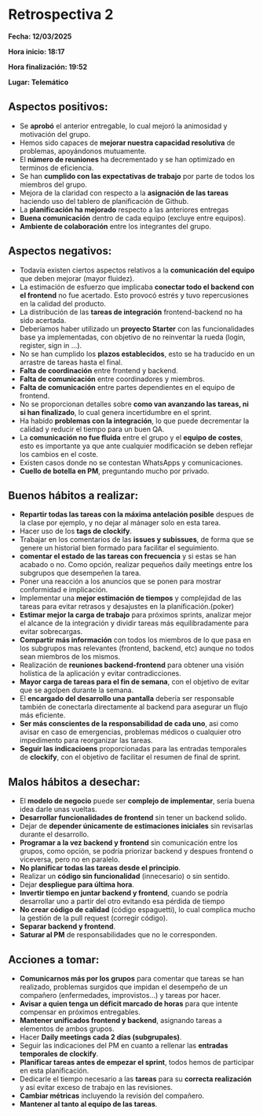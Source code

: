 # Retrospectiva 2

**Fecha: 12/03/2025**

**Hora inicio: 18:17**

**Hora finalización: 19:52**

**Lugar: Telemático**

## Aspectos positivos:

- Se **aprobó** el anterior entregable, lo cual mejoró la animosidad y motivación del grupo.
- Hemos sido capaces de **mejorar nuestra capacidad resolutiva** de problemas, apoyándonos mutuamente.
- El **número de reuniones** ha decrementado y se han optimizado en terminos de eficiencia.
- Se han **cumplido con las expectativas de trabajo** por parte de todos los miembros del grupo.
- Mejora de la claridad con respecto a la **asignación de las tareas** haciendo uso del tablero de planificación de Github. 
- La **planificación ha mejorado** respecto a las anteriores entregas
- **Buena comunicación** dentro de cada equipo (excluye entre equipos).
- **Ambiente de colaboración** entre los integrantes del grupo.


## Aspectos negativos:

- Todavía existen ciertos aspectos relativos a la **comunicación del equipo** que deben mejorar (mayor fluidez).
- La estimación de esfuerzo que implicaba **conectar todo el backend con el frontend** no fue acertado. Esto provocó estrés y tuvo repercusiones en la calidad del producto.
- La distribución de las **tareas de integración** frontend-backend no ha sido acertada.
- Deberíamos haber utilizado un **proyecto Starter** con las funcionalidades base ya implementadas, con objetivo de no reinventar la rueda (login, register, sign in ...).
- No se han cumplido los **plazos establecidos**, esto se ha traducido en un arrastre de tareas hasta el final.
- **Falta de coordinación** entre frontend y backend.
- **Falta de comunicación** entre coordinadores y miembros.
- **Falta de comunicación** entre partes dependientes en el equipo de frontend.
- No se proporcionan detalles sobre **como van avanzando las tareas, ni si han finalizado**, lo cual genera incertidumbre en el sprint.
- Ha habido **problemas con la integración**, lo que puede decrementar la calidad y reducir el tiempo para un buen QA.
- La **comunicación no fue fluida** entre el grupo y el **equipo de costes**, esto es importante ya que ante cualquier modificación se deben reflejar los cambios en el coste.
- Existen casos donde no se contestan WhatsApps y comunicaciones.
- **Cuello de botella en PM**, preguntando mucho por privado.

## Buenos hábitos a realizar:

- **Repartir todas las tareas con la máxima antelación posible** despues de la clase por ejemplo, y no dejar al mánager solo en esta tarea.
- Hacer uso de los **tags de clockify**.
- Trabajar en los comentarios de las **issues y subissues**, de forma que se genere un historial bien formado para facilitar el seguimiento.
- **comentar el estado de las tareas con frecuencia** y si estas se han acabado o no. Como opción, realizar pequeños daily meetings entre los subgrupos que desempeñen la tarea.
- Poner una reacción a los anuncios que se ponen para mostrar conformidad e implicación.
- Implementar una **mejor estimación de tiempos** y complejidad de las tareas para evitar retrasos y desajustes en la planificación.(poker)
- **Estimar mejor la carga de trabajo** para próximos sprints, analizar mejor el alcance de la integración y dividir tareas más equilibradamente para evitar sobrecargas.
- **Compartir más información** con todos los miembros de lo que pasa en los subgrupos mas relevantes (frontend, backend, etc) aunque no todos sean miembros de los mismos.
- Realización de **reuniones backend-frontend** para obtener una visión holística de la aplicación y evitar contradicciones.
- **Mayor carga de tareas para el fin de semana**, con el objetivo de evitar que se agolpen durante la semana.
- El **encargado del desarrollo una pantalla** debería ser responsable también de conectarla directamente al backend para asegurar un flujo más eficiente.
- **Ser más conscientes de la responsabilidad de cada uno**, asi como avisar en caso de emergencias, problemas médicos o cualquier otro impedimento para reorganizar las tareas.
- **Seguir las indicacioens** proporcionadas para las entradas temporales de **clockify**, con el objetivo de facilitar el resumen de final de sprint.


## Malos hábitos a desechar:

- El **modelo de negocio** puede ser **complejo de implementar**, sería buena idea darle unas vueltas.
-  **Desarrollar funcionalidades de frontend** sin tener un backend solido.
- Dejar de **depender únicamente de estimaciones iniciales** sin revisarlas durante el desarrollo.
- **Programar a la vez backend y frontend** sin comunicación entre los grupos, como opción, se podría priorizar backend y despues frontend o viceversa, pero no en paralelo.
- **No planificar todas las tareas desde el principio**.
- Realizar un **código sin funcionalidad** (innecesario) o sin sentido.
- Dejar **despliegue para última hora**.
- **Invertir tiempo en juntar backend y frontend**, cuando se podría desarrollar uno a partir del otro evitando esa pérdida de tiempo
- **No crear código de calidad** (código espaguetti), lo cual complica mucho la gestión de la pull request (corregir código).
- **Separar backend y frontend**.
- **Saturar al PM** de responsabilidades que no le corresponden.

## Acciones a tomar:

- **Comunicarnos más por los grupos** para comentar que tareas se han realizado, problemas surgidos que impidan el desempeño de un compañero (enfermedades, improvistos...) y tareas por hacer.
- **Avisar a quien tenga un déficit marcado de horas** para que intente compensar en próximos entregables.
- **Mantener unificados frontend y backend**, asignando tareas a elementos de ambos grupos.
- Hacer **Daily meetings cada 2 días (subgrupales)**.
- Seguir las indicaciones del PM en cuanto a rellenar las **entradas temporales de clockify**.
- **Planificar tareas antes de empezar el sprint**, todos hemos de participar en esta planificación.
- Dedicarle el tiempo necesario a las **tareas** para su **correcta realización** y así evitar exceso de trabajo en las revisiones.
- **Cambiar métricas** incluyendo la revisión del compañero.
- **Mantener al tanto al equipo de las tareas**.


